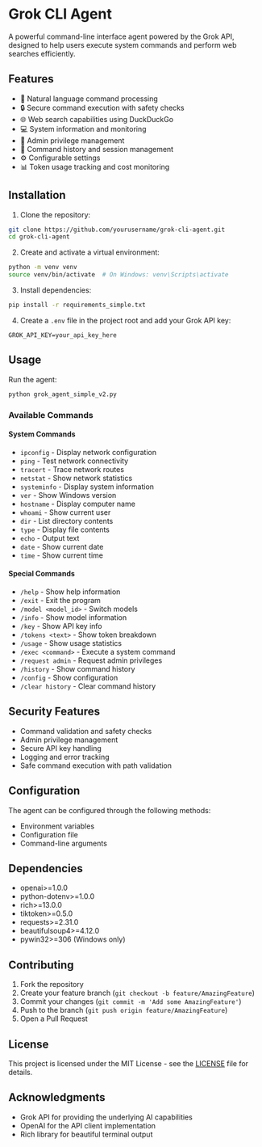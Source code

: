 # Grok CLI Agent

A powerful command-line interface agent powered by the Grok API, designed to help users execute system commands and perform web searches efficiently.

## Features

- 🤖 Natural language command processing
- 🔒 Secure command execution with safety checks
- 🌐 Web search capabilities using DuckDuckGo
- 💻 System information and monitoring
- 🔑 Admin privilege management
- 📝 Command history and session management
- ⚙️ Configurable settings
- 📊 Token usage tracking and cost monitoring

## Installation

1. Clone the repository:
```bash
git clone https://github.com/yourusername/grok-cli-agent.git
cd grok-cli-agent
```

2. Create and activate a virtual environment:
```bash
python -m venv venv
source venv/bin/activate  # On Windows: venv\Scripts\activate
```

3. Install dependencies:
```bash
pip install -r requirements_simple.txt
```

4. Create a `.env` file in the project root and add your Grok API key:
```
GROK_API_KEY=your_api_key_here
```

## Usage

Run the agent:
```bash
python grok_agent_simple_v2.py
```

### Available Commands

#### System Commands
- `ipconfig` - Display network configuration
- `ping` - Test network connectivity
- `tracert` - Trace network routes
- `netstat` - Show network statistics
- `systeminfo` - Display system information
- `ver` - Show Windows version
- `hostname` - Display computer name
- `whoami` - Show current user
- `dir` - List directory contents
- `type` - Display file contents
- `echo` - Output text
- `date` - Show current date
- `time` - Show current time

#### Special Commands
- `/help` - Show help information
- `/exit` - Exit the program
- `/model <model_id>` - Switch models
- `/info` - Show model information
- `/key` - Show API key info
- `/tokens <text>` - Show token breakdown
- `/usage` - Show usage statistics
- `/exec <command>` - Execute a system command
- `/request admin` - Request admin privileges
- `/history` - Show command history
- `/config` - Show configuration
- `/clear history` - Clear command history

## Security Features

- Command validation and safety checks
- Admin privilege management
- Secure API key handling
- Logging and error tracking
- Safe command execution with path validation

## Configuration

The agent can be configured through the following methods:
- Environment variables
- Configuration file
- Command-line arguments

## Dependencies

- openai>=1.0.0
- python-dotenv>=1.0.0
- rich>=13.0.0
- tiktoken>=0.5.0
- requests>=2.31.0
- beautifulsoup4>=4.12.0
- pywin32>=306 (Windows only)

## Contributing

1. Fork the repository
2. Create your feature branch (`git checkout -b feature/AmazingFeature`)
3. Commit your changes (`git commit -m 'Add some AmazingFeature'`)
4. Push to the branch (`git push origin feature/AmazingFeature`)
5. Open a Pull Request

## License

This project is licensed under the MIT License - see the [LICENSE](LICENSE) file for details.

## Acknowledgments

- Grok API for providing the underlying AI capabilities
- OpenAI for the API client implementation
- Rich library for beautiful terminal output 